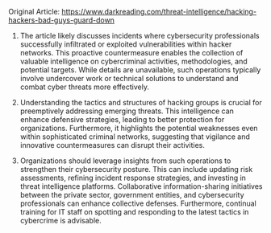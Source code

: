 Original Article: https://www.darkreading.com/threat-intelligence/hacking-hackers-bad-guys-guard-down

1) The article likely discusses incidents where cybersecurity professionals successfully infiltrated or exploited vulnerabilities within hacker networks. This proactive countermeasure enables the collection of valuable intelligence on cybercriminal activities, methodologies, and potential targets. While details are unavailable, such operations typically involve undercover work or technical solutions to understand and combat cyber threats more effectively. 

2) Understanding the tactics and structures of hacking groups is crucial for preemptively addressing emerging threats. This intelligence can enhance defensive strategies, leading to better protection for organizations. Furthermore, it highlights the potential weaknesses even within sophisticated criminal networks, suggesting that vigilance and innovative countermeasures can disrupt their activities.

3) Organizations should leverage insights from such operations to strengthen their cybersecurity posture. This can include updating risk assessments, refining incident response strategies, and investing in threat intelligence platforms. Collaborative information-sharing initiatives between the private sector, government entities, and cybersecurity professionals can enhance collective defenses. Furthermore, continual training for IT staff on spotting and responding to the latest tactics in cybercrime is advisable.